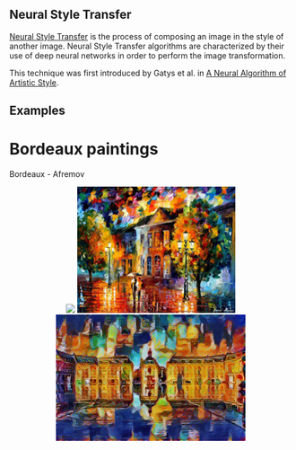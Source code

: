 ## Neural Style Transfer

[Neural Style Transfer](https://en.wikipedia.org/wiki/Neural_Style_Transfer) is the process of composing an image in the style of another image. Neural Style Transfer algorithms are characterized by their use of deep neural networks in order to perform the image transformation. 

This technique was first introduced by Gatys et al. in [A Neural Algorithm of Artistic Style](https://arxiv.org/abs/1508.06576). 

## Examples
# Bordeaux paintings

Bordeaux - Afremov
<div align='center'>
  <img src='content images/bordeaux.jpg' height="225px">
  <img src='style images/afremov.jpeg' height="225px">
  <img src='NST Paintings/bdx_afremov_stylized.png' height="225px">
</div>

